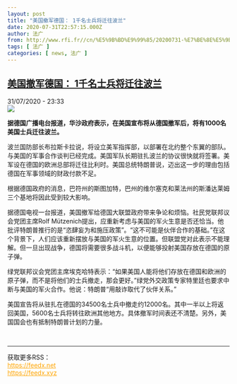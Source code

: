 ```yaml
---
layout: post
title: "美国撤军德国： 1千名士兵将迁往波兰"
date: 2020-07-31T22:57:15.000Z
author: 法广
from: http://www.rfi.fr//cn/%E5%9B%BD%E9%99%85/20200731-%E7%BE%8E%E5%9B%BD%E6%92%A4%E5%86%9B%E5%BE%B7%E5%9B%BD-1%E5%8D%83%E5%90%8D%E5%A3%AB%E5%85%B5%E5%B0%86%E8%BF%81%E5%BE%80%E6%B3%A2%E5%85%B0
tags: [ 法广 ]
categories: [ news, 法广 ]
---
```

<!--1596236235000-->
[美国撤军德国： 1千名士兵将迁往波兰](http://www.rfi.fr//cn/%E5%9B%BD%E9%99%85/20200731-%E7%BE%8E%E5%9B%BD%E6%92%A4%E5%86%9B%E5%BE%B7%E5%9B%BD-1%E5%8D%83%E5%90%8D%E5%A3%AB%E5%85%B5%E5%B0%86%E8%BF%81%E5%BE%80%E6%B3%A2%E5%85%B0)
------

<div>
<div>31/07/2020 - 23:33</div><img src="https://s.rfi.fr/media/display/abff3396-d2df-11ea-b011-005056a98db9/w:310/p:16x9/100a38ebe61a79b293fae5d78a147b72b6a84e78.jpg"><p><strong>据德国广播电台报道，华沙政府表示，在美国宣布将从德国撤军后，将有1000名美国士兵迁往波兰。</strong></p><div class="t-content__body u-clearfix"><div class="m-interstitial"></div><p>波兰国防部长布拉斯卡拉说，将设立美军指挥部，以部署在北约整个东翼的部队。与美国的军事合作谈判已经完成。美国军队长期驻扎波兰的协议很快就将签署。美军设在德国的欧洲总部将迁往比利时。美国总统特朗普说，迈出这一步的理由包括德国在军事领域的财政付款不足。</p><p>根据德国政府的消息，巴符州的斯图加特，巴州的维尔塞克和莱法州的斯潘达莱姆三个基地将因此受到较大影响。</p><p>据德国电视一台报道，美国撤军给德国大联盟政府带来争论和烦恼。社民党联邦议会党团主席Rolf Mützenich提出，应重新考虑与美国的军火生意是否还恰当。他批评特朗普推行的是“恣肆妄为和施压政策”。“这不可能是伙伴合作的基础。”在这个背景下，人们应该重新摆放与美国的军火生意的位置。但联盟党对此表示不能理解。但一旦出现战争，德国将需要很多战斗机，以便能够投射美国存放在德国的原子弹。</p><p>绿党联邦议会党团主席埃克哈特表示：“如果美国人能将他们存放在德国和欧洲的原子弹，而不是将他们的士兵撤走，那会更好。”绿党外交政策专家特里廷也要求中断与美国的军火合作。他说：特朗普“用敲诈取代了伙伴关系。”</p><p>美国宣告将从驻扎在德国的34500名士兵中撤走约12000名。其中一半以上将返回美国，5600名士兵将转往欧洲其他地方。具体撤军时间表还不清楚。另外，美国国会也有抵制特朗普计划的力量。</p><div class="o-self-promo o-self-promo--nl o-self-promo--hidden" data-selfpromo-newsletter></div><div class="o-self-promo o-self-promo--app o-self-promo--hidden" data-selfpromo-app></div></div><br><hr><div>获取更多RSS：<br><a href="https://feedx.net" style="color:orange" target="_blank">https://feedx.net</a> <br><a href="https://feedx.xyz" style="color:orange" target="_blank">https://feedx.xyz</a><br></div>
</div>
